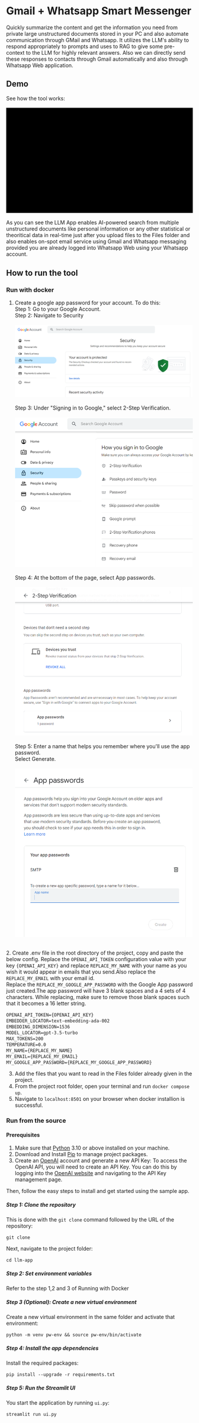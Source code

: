 # Gmail + Whatsapp Smart Messenger
Quickly summarize the content and get the information you need from private large unstructured documents stored in your PC and also automate communication through GMail and Whatsapp.
It utilizes the LLM's ability to respond appropriately to prompts and uses to RAG to give some pre-context to the LLM for highly relevant answers. Also we can directly send these responses to contacts through Gmail automatically and also through Whatsapp Web application.
## Demo
See how the tool works:</br></br>
![](LLM%20Messenger%20GIF.gif)

As you can see the LLM App enables AI-powered search from multiple unstructured documents like personal information or any other statistical or theoritical data in real-time just after you upload files to the Files folder and also enables on-spot email service using Gmail and Whatsapp messaging provided you are already logged into Whatsapp Web using your Whatsapp account.
## How to run the tool
### Run with docker
1. Create a google app password for your account. To do this:</br>
    Step 1: Go to your Google Account.</br>
    Step 2: Navigate to Security</br></br>
![img.png](img.png)</br></br>
    Step 3: Under "Signing in to Google," select 2-Step Verification.</br></br>
![img_1.png](img_1.png)</br></br>
    Step 4: At the bottom of the page, select App passwords.</br></br>
![img_2.png](img_2.png)</br></br>
    Step 5: Enter a name that helps you remember where you'll use the app password.</br>
Select Generate.</br></br>
![img_3.png](img_3.png)</br>
</br>
2. Create .env file in the root directory of the project, copy and paste the below config. Replace the <code>OPENAI_API_TOKEN</code> configuration value with your key <code>{OPENAI_API_KEY}</code> and replace <code>REPLACE_MY_NAME</code> with your name as you wish it would appear in emails that you send.Also replace the <code>REPLACE_MY_EMAIL</code> with your email id.</br>
    Replace the <code>REPLACE_MY_GOOGLE_APP_PASSWORD</code> with the Google App password just created.The app password will have 3 blank spaces and a 4 sets of 4 characters. While replacing, make sure to remove those blank spaces such that it becomes a 16 letter string.

```
OPENAI_API_TOKEN={OPENAI_API_KEY}
EMBEDDER_LOCATOR=text-embedding-ada-002
EMBEDDING_DIMENSION=1536
MODEL_LOCATOR=gpt-3.5-turbo
MAX_TOKENS=200
TEMPERATURE=0.0
MY_NAME={REPLACE_MY_NAME}
MY_EMAIL={REPLACE_MY_EMAIL}
MY_GOOGLE_APP_PASSWORD={REPLACE_MY_GOOGLE_APP_PASSWORD}
```
3. Add the files that you want to read in the Files folder already given in the project.
4. From the project root folder, open your terminal and run <code>docker compose up</code>. 
5. Navigate to <code>localhost:8501</code> on your browser when docker installion is successful.

### Run from the source
#### Prerequisites
1. Make sure that [Python](https://www.python.org/downloads/) 3.10 or above installed on your machine. 
2. Download and Install [Pip](https://pip.pypa.io/en/stable/installation/) to manage project packages. 
3. Create an [OpenAI](https://openai.com/) account and generate a new API Key: To access the OpenAI API, you will need to create an API Key. You can do this by logging into the [OpenAI website](https://openai.com/product) and navigating to the API Key management page. 

Then, follow the easy steps to install and get started using the sample app.

##### Step 1: Clone the repository
This is done with the <code>git clone</code> command followed by the URL of the repository:
```
git clone 
```
Next, navigate to the project folder:
```
cd llm-app
```
##### Step 2: Set environment variables
Refer to the step 1,2 and 3 of Running with Docker

##### Step 3 (Optional): Create a new virtual environment
Create a new virtual environment in the same folder and activate that environment:
```
python -m venv pw-env && source pw-env/bin/activate
```
##### Step 4: Install the app dependencies
Install the required packages:
```
pip install --upgrade -r requirements.txt
```
##### Step 5: Run the Streamlit UI
You start the application by running <code>ui.py</code>:
```
streamlit run ui.py
```
